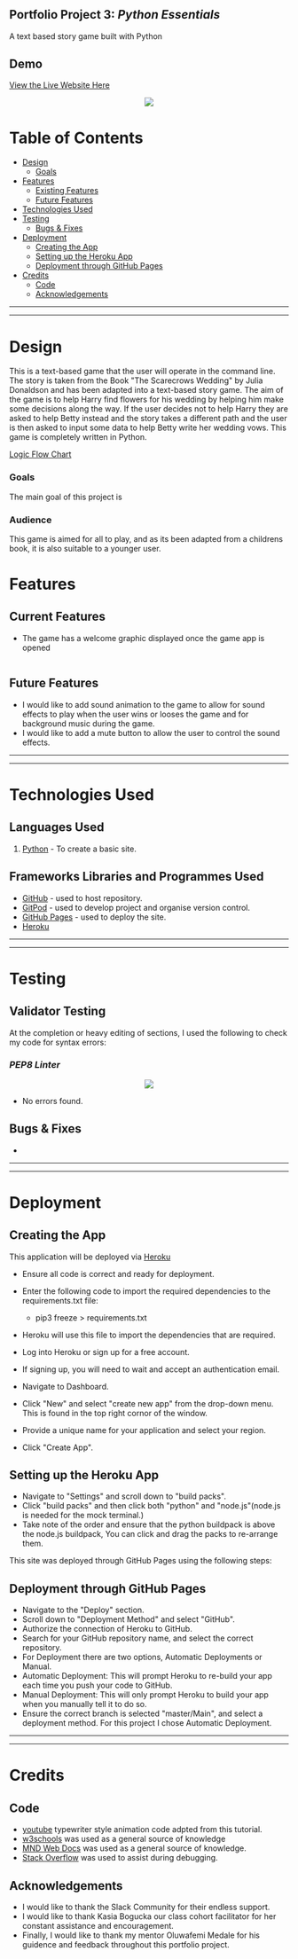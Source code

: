 # 


## Portfolio Project 3: _Python Essentials_
A text based story game built with Python


## Demo

[View the Live Website Here](https://the-scarecrows-wedding.herokuapp.com/)
<p align ="center"> 
<img src="https://github.com/moirahartigan/the-scarecrows-wedding-portfolio-3/blob/main/assets/images/welcome_msg.png">
</p>


# Table of Contents
+ [Design](#design)
  + [Goals](#goals)
+ [Features](#features)
  + [Existing Features](#existing-features)
  + [Future Features](#future-features)
+ [Technologies Used](#technologies-used)
+ [Testing](#testing)
  + [Bugs & Fixes](#bugs-&-fixes)
+ [Deployment](#deployment)
  + [Creating the App](#creating-the-app)
  + [Setting up the Heroku App](#setting-up-the-heroku-app)
  + [Deployment through GitHub Pages](#deployment-through-gitHub-pages)
+ [Credits](#credits)
  + [Code](#code)
  + [Acknowledgements](#acknowledgements)
  
***
***
# Design
This is a text-based game that the user will operate in the command line. The story is taken from the Book "The Scarecrows Wedding" by Julia Donaldson and has been adapted into a text-based story game. The aim of the game is to help Harry find flowers for his wedding by helping him make some decisions along the way. If the user decides not to help Harry they are asked to help Betty instead and the story takes a different path and the user is then asked to input some data to help Betty write her wedding vows. This game is completely written in Python.


  [Logic Flow Chart](https://github.com/moirahartigan/the-scarecrows-wedding-portfolio-3/blob/main/assets/images/flowchart%20-the-scarecrows-wedding.png)
### Goals
  The main goal of this project is
### Audience
  This game is aimed for all to play, and as its been adapted from a childrens book, it is also suitable to a younger user.

# Features

## Current Features
+ The game has a welcome graphic displayed once the game app is opened

<p align="center">  
 <img src=""> 
 </p>




## Future Features
+ I would like to add sound animation to the game to allow for sound effects to play when the user wins or looses the game and for background music during the game. 
+ I would like to add a mute button to allow the user to control the sound effects.

***
***

# Technologies Used

## Languages Used
1. [Python](https://en.wikipedia.org/wiki/Python_(programming_language)) - To create a basic site.

## Frameworks Libraries and Programmes Used
* [GitHub](https://github.com/) - used to host repository.
* [GitPod](https://gitpod.io/workspaces) - used to develop project and organise version control.
* [GitHub Pages](https://github.com/moirahartigan/Ms1-Schools-Out-Childcare/settings/pages) - used to deploy the site.
* [Heroku](https://www.heroku.com/home)
***
***
# Testing
## Validator Testing
At the completion or heavy editing of sections, I used the following to check my code for syntax errors:


### <em>PEP8 Linter</em>

  <p align="center">  
 <img src="https://github.com/moirahartigan/the-scarecrows-wedding-portfolio-3/blob/main/assets/images/pep-8-validation.png"> 
 </p>
  
 
 
    
* No errors found.
 

## Bugs & Fixes
* 

***
***
# Deployment
## Creating the App
This application will be deployed via [Heroku]()

* Ensure all code is correct and ready for deployment.
* Enter the following code to import the required dependencies to the requirements.txt file:
    * pip3 freeze > requirements.txt

* Heroku will use this file to import the dependencies that are required.
* Log into Heroku or sign up for a free account.
* If signing up, you will need to wait and accept an authentication email.
* Navigate to Dashboard.
* Click "New" and select "create new app" from the drop-down menu. This is found in the top right cornor of the window.
* Provide a unique name for your application and select your region.
* Click "Create App".

## Setting up the Heroku App 
* Navigate to "Settings" and scroll down to "build packs".
* Click "build packs" and then click both "python" and "node.js"(node.js is needed for the mock terminal.)
* Take note of the order and ensure that the python buildpack is above the node.js buildpack, You can click and drag the packs to re-arrange them.

This site was deployed through GitHub Pages using the following steps:
## Deployment through GitHub Pages
* Navigate to the "Deploy" section.
* Scroll down to "Deployment Method" and select "GitHub".
* Authorize the connection of Heroku to GitHub.
* Search for your GitHub repository name, and select the correct repository.
* For Deployment there are two options, Automatic Deployments or Manual.
* Automatic Deployment: This will prompt Heroku to re-build your app each time you push your code to GitHub.
* Manual Deployment: This will only prompt Heroku to build your app when you manually tell it to do so.
* Ensure the correct branch is selected "master/Main", and select a deployment method. For this project I chose Automatic Deployment.

***
***
# Credits
## Code
* [youtube](https://www.youtube.com/watch?v=2h8e0tXHfk0) typewriter style animation code adpted from this tutorial.
* [w3schools](https://www.w3schools.com/) was used as a general source of knowledge 
* [MND Web Docs](https://developer.mozilla.org) was used as a general source of knowledge.
* [Stack Overflow](https://stackoverflow.com/) was used to assist during debugging.

  
## Acknowledgements
* I would like to thank the Slack Community for their endless support.
* I would like to thank Kasia Bogucka our class cohort facilitator for her constant assistance and encouragement.
* Finally, I would like to thank my mentor Oluwafemi Medale for his guidence and feedback throughout this portfolio project.
 
